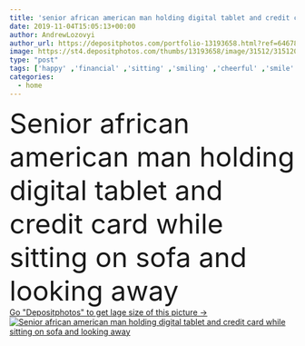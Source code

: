 ```yaml
---
title: 'senior african american man holding digital tablet and credit card while sitting on sofa and looking away'
date: 2019-11-04T15:05:13+00:00
author: AndrewLozovyi
author_url: https://depositphotos.com/portfolio-13193658.html?ref=64678756
image: https://st4.depositphotos.com/thumbs/13193658/image/31512/315120392/api_thumb_450.jpg?forcejpeg=true
type: "post"
tags: ['happy' ,'financial' ,'sitting' ,'smiling' ,'cheerful' ,'smile' ,'connection' ,'technology' ,'sit' ,'emotion' ,'wall' ,'home' ,'communication' ,'wireless' ,'emotional' ,'indoors' ,'banking' ,'finance' ,'payment' ,'apartment' ,'casual' ,'handsome' ,'positive' ,'senior' ,'elderly' ,'gadget' ,'sofa' ,'couch' ,'use' ,'bearded' ,'copy space' ,'one person' ,'african american' ,'looking away' ,'Credit card' ,'Grey Hair' ,'online shopping' ,'Digital Tablet' ,'black man' ,'digital device' ]
categories: 
  - home
---
```

<div aling="center">
            <font size="60"> Senior african american man holding digital tablet and credit card while sitting on sofa and looking away</font>   
</div>
<div>
    <a href='https://depositphotos.com/315120392/stock-photo-senior-african-american-man-holding.html?ref=64678756' target=_blank > Go "Depositphotos" to get lage size of this picture ->
        <img href='https://depositphotos.com/315120392/stock-photo-senior-african-american-man-holding.html?ref=64678756' src='https://st4.depositphotos.com/13193658/31512/i/950/depositphotos_315120392-stock-photo-senior-african-american-man-holding.jpg?forcejpeg=true' alt='Senior african american man holding digital tablet and credit card while sitting on sofa and looking away' >
    </a>
</div>
